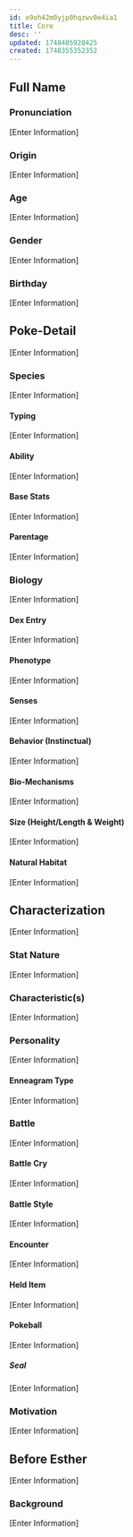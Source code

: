 ```yaml
---
id: e9oh42m0yjp0hqzwv0e4ia1
title: Core
desc: ''
updated: 1748405920425
created: 1748355352352
---
```


## Full Name

### Pronunciation

[Enter Information]

### Origin

[Enter Information]

### Age

[Enter Information]

### Gender

[Enter Information]

### Birthday

[Enter Information]

## Poke-Detail

[Enter Information]

### Species

[Enter Information]

#### Typing

[Enter Information]

#### Ability

[Enter Information]

#### Base Stats

[Enter Information]

#### Parentage

[Enter Information]

### Biology

[Enter Information]

#### Dex Entry

[Enter Information]

#### Phenotype

[Enter Information]

#### Senses

[Enter Information]

#### Behavior (Instinctual)

[Enter Information]

#### Bio-Mechanisms

[Enter Information]

#### Size (Height/Length & Weight)

[Enter Information]

#### Natural Habitat

[Enter Information]

## Characterization

[Enter Information]

### Stat Nature

[Enter Information]

### Characteristic(s)

[Enter Information]

### Personality

[Enter Information]

#### Enneagram Type

[Enter Information]

### Battle

[Enter Information]

#### Battle Cry

[Enter Information]

#### Battle Style

[Enter Information]

#### Encounter

[Enter Information]

#### Held Item

[Enter Information]

#### Pokeball

[Enter Information]

##### Seal

[Enter Information]

### Motivation

[Enter Information]

## Before Esther

[Enter Information]

### Background

[Enter Information]
